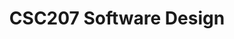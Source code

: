 ---
layout: post
title: CSC207 Software Design
category: coursework
description: Notes and course information on Software Design
image: /assets/images/software_development.jpg
nav-menu: false
---
